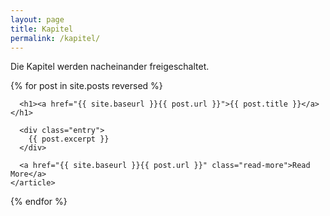 ```yaml
---
layout: page
title: Kapitel
permalink: /kapitel/
---
```


Die Kapitel werden nacheinander freigeschaltet.

<div class="posts">
  
  {% for post in site.posts reversed %}
    <article class="post">

      <h1><a href="{{ site.baseurl }}{{ post.url }}">{{ post.title }}</a></h1>
      
      <div class="entry">
        {{ post.excerpt }}
      </div>

      <a href="{{ site.baseurl }}{{ post.url }}" class="read-more">Read More</a>
    </article>
  {% endfor %}
</div>
